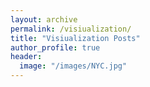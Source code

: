 ```yaml
---
layout: archive
permalink: /visiualization/
title: "Visiualization Posts"
author_profile: true
header: 
  image: "/images/NYC.jpg"
---
```

